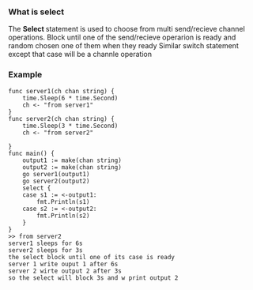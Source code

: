 ### What is select
The <strong>Select </strong> statement is used to choose from multi send/recieve channel operations.
Block until one of the send/recieve operarion is ready and random chosen one of them when they ready
Similar switch statement except that case will be a channle operation

### Example

```
func server1(ch chan string) {
    time.Sleep(6 * time.Second)
    ch <- "from server1"
}
func server2(ch chan string) {
    time.Sleep(3 * time.Second)
    ch <- "from server2"

}
func main() {
    output1 := make(chan string)
    output2 := make(chan string)
    go server1(output1)
    go server2(output2)
    select {
    case s1 := <-output1:
        fmt.Println(s1)
    case s2 := <-output2:
        fmt.Println(s2)
    }
}
>> from server2
server1 sleeps for 6s
server2 sleeps for 3s
the select block until one of its case is ready
server 1 write ouput 1 after 6s
server 2 wirte output 2 after 3s
so the select will block 3s and w print output 2
```
